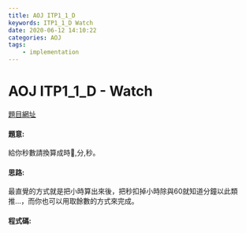 ```yaml
---
title: AOJ ITP1_1_D
keywords: ITP1_1_D Watch
date: 2020-06-12 14:10:22
categories: AOJ
tags:
    - implementation
---
```

# AOJ ITP1_1_D - Watch
[題目網址](https://onlinejudge.u-aizu.ac.jp/courses/lesson/2/ITP1/1/ITP1_1_D)
<!-- more -->

#### 題意:
給你秒數請換算成時,分,秒。

#### 思路:
最直覺的方式就是把小時算出來後，把秒扣掉小時除與60就知道分鐘以此類推...，而你也可以用取餘數的方式來完成。
#### 程式碼:
<script src="https://gist.github.com/Daviswww/8053e142666cac547834ac8c1e0eaeb0.js"></script>